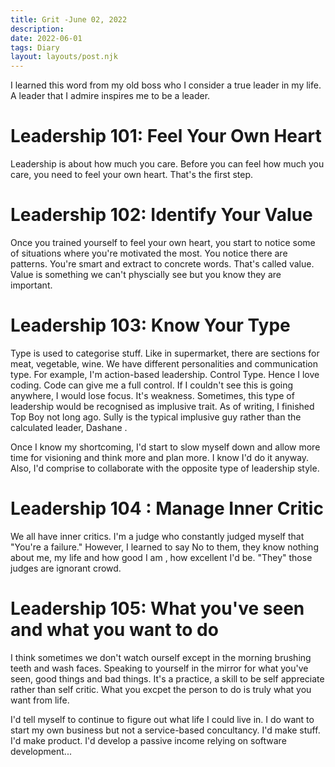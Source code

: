 ```yaml
---
title: Grit -June 02, 2022
description:
date: 2022-06-01
tags: Diary
layout: layouts/post.njk
---
```


I learned this word from my old boss who I consider a true leader in my life. A leader that I admire inspires me to be a leader. 

# Leadership 101: Feel Your Own Heart

Leadership is about how much you care. Before you can feel how much you care, you need to feel your own heart. That's the first step. 

# Leadership 102: Identify Your Value

Once you  trained yourself to feel your own heart, you start to notice some of situations where you're motivated the most. You notice there are patterns. You're smart and extract to concrete words. That's called value. Value is something we can't physcially see but you know they are important.

# Leadership 103: Know Your Type

Type is used to categorise stuff. Like in supermarket, there are sections for meat, vegetable, wine. We have different personalities and communication type. For example, I'm action-based leadership. Control Type. Hence I love coding. Code can give me a full control. If I couldn't see this is going anywhere, I would lose focus. It's weakness. Sometimes, this  type of leadership would be recognised as implusive trait. As of writing, I finished Top Boy not long ago. Sully is the typical implusive guy rather  than the calculated leader, Dashane .

Once I know my shortcoming, I'd start to slow myself down and allow more time for visioning and think more and plan more. I know I'd do it anyway. Also, I'd comprise to collaborate with the opposite type of leadership style. 

# Leadership 104 : Manage Inner  Critic

We all have inner critics. I'm a judge who constantly judged myself that "You're a failure." However, I learned to say No to them, they know nothing about me, my life and how good I am , how excellent I'd be. "They" those judges are ignorant crowd. 

# Leadership 105: What you've seen and what you want to do

I think sometimes we don't watch ourself except in the morning brushing teeth  and wash faces. Speaking to yourself in the mirror for what you've seen, good things and bad things. It's a practice, a skill to be self appreciate rather than self critic. What you excpet the person to do is truly what you want from life.

I'd tell myself to continue to  figure out what life I could live in. I do want to start my own business but not a service-based concultancy. I'd make stuff. I'd make product. I'd develop a passive income relying on software development...


